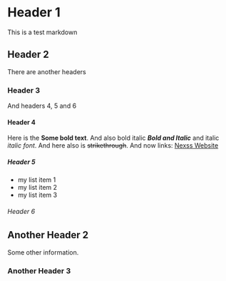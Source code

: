 # Header 1

This is a test markdown

## Header 2

There are another headers

### Header 3

And headers 4, 5 and 6

#### Header 4

Here is the **Some bold text**.
And also bold italic **_Bold and Italic_** and italic _italic font_.
And here also is ~~strikethrough~~.
And now links: [Nexss Website](https://nexss.com)

##### Header 5

- my list item 1
- my list item 2
- my list item 3

###### Header 6

## Another Header 2

Some other information.

### Another Header 3
